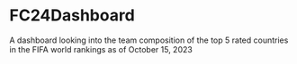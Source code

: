 # FC24Dashboard
A dashboard looking into the team composition of the top 5 rated countries in the FIFA world rankings as of October 15, 2023
